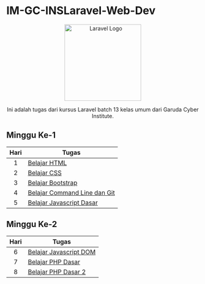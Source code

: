 # IM-GC-INSLaravel-Web-Dev

<p align="center"><a href="https://laravel.com" target="_blank"><img src="https://garudacyberinstitute.id/_include/archives/files/martikulasi/kategori/Laravel%20Batch%2013%20Kelas%20Umum.18%20-%20Gambar%20Pratinjau.png" width="200" alt="Laravel Logo"></a></p>

<p align="center">Ini adalah tugas dari kursus Laravel batch 13 kelas umum dari Garuda Cyber Institute.</p>

## Minggu Ke-1

| Hari | Tugas                           |
|:----:|---------------------------------|
| 1    | [Belajar HTML](https://github.com/Fern-Aerell/IM-GC-INSLaravel-Web-Dev/tree/main/day_1_html) |
| 2    | [Belajar CSS](https://github.com/Fern-Aerell/IM-GC-INSLaravel-Web-Dev/tree/main/day_2_css) |
| 3    | [Belajar Bootstrap](https://github.com/Fern-Aerell/IM-GC-INSLaravel-Web-Dev/tree/main/day_3_bootstrap) |
| 4    | [Belajar Command Line dan Git](https://github.com/Fern-Aerell/IM-GC-INSLaravel-Web-Dev/tree/main/day_4_git) |
| 5    | [Belajar Javascript Dasar](https://github.com/Fern-Aerell/IM-GC-INSLaravel-Web-Dev/tree/main/day_5_javascript_dasar) |

## Minggu Ke-2
| Hari | Tugas                           |
|:----:|---------------------------------|
| 6    | [Belajar Javascript DOM](https://github.com/Fern-Aerell/IM-GC-INSLaravel-Web-Dev/tree/main/day_6_javascript_dom)
| 7    | [Belajar PHP Dasar](https://github.com/Fern-Aerell/IM-GC-INSLaravel-Web-Dev/tree/main/day_7_php_dasar)
| 8    | [Belajar PHP Dasar 2](https://github.com/Fern-Aerell/IM-GC-INSLaravel-Web-Dev/tree/main/day_8_php_dasar_2)